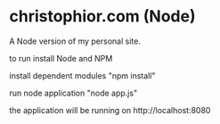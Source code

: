 christophior.com (Node)
======================

A Node version of my personal site.


to run install Node and NPM

install dependent modules
"npm install"

run node application
"node app.js"

the application will be running on http://localhost:8080
